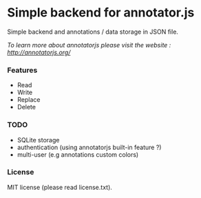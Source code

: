 # Simple backend for annotator.js

Simple backend and annotations / data storage in JSON file.

*To learn more about annotatorjs please visit the website : http://annotatorjs.org/*

### Features
* Read
* Write
* Replace
* Delete

### TODO
* SQLite storage
* authentication (using annotatorjs built-in feature ?)
* multi-user (e.g annotations custom colors)

### License
MIT license (please read license.txt).


